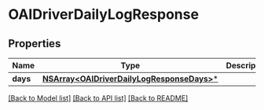 # OAIDriverDailyLogResponse

## Properties
Name | Type | Description | Notes
------------ | ------------- | ------------- | -------------
**days** | [**NSArray&lt;OAIDriverDailyLogResponseDays&gt;***](OAIDriverDailyLogResponseDays.md) |  | [optional] 

[[Back to Model list]](../README.md#documentation-for-models) [[Back to API list]](../README.md#documentation-for-api-endpoints) [[Back to README]](../README.md)


